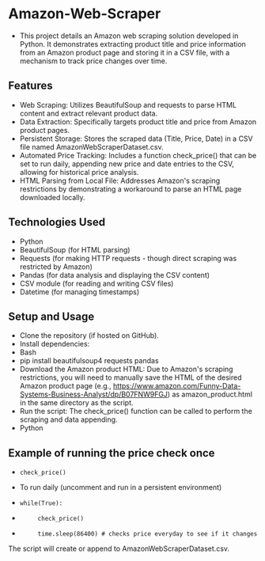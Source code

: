 # Amazon-Web-Scraper

- This project details an Amazon web scraping solution developed in Python. It demonstrates extracting product title and price information
from an Amazon product page and storing it in a CSV file, with a mechanism to track price changes over time.

## Features

- Web Scraping: Utilizes BeautifulSoup and requests to parse HTML content and extract relevant product data.
- Data Extraction: Specifically targets product title and price from Amazon product pages.
- Persistent Storage: Stores the scraped data (Title, Price, Date) in a CSV file named AmazonWebScraperDataset.csv.
- Automated Price Tracking: Includes a function check_price() that can be set to run daily, appending new price and date entries to the CSV, allowing for historical price analysis.
- HTML Parsing from Local File: Addresses Amazon's scraping restrictions by demonstrating a workaround to parse an HTML page downloaded locally.

## Technologies Used

- Python
- BeautifulSoup (for HTML parsing)
- Requests (for making HTTP requests - though direct scraping was restricted by Amazon)
- Pandas (for data analysis and displaying the CSV content)
- CSV module (for reading and writing CSV files)
- Datetime (for managing timestamps)

## Setup and Usage

- Clone the repository (if hosted on GitHub).
- Install dependencies:
- Bash
- pip install beautifulsoup4 requests pandas
- Download the Amazon product HTML: Due to Amazon's scraping restrictions, you will need to manually save the HTML of the desired Amazon product page (e.g., https://www.amazon.com/Funny-Data-Systems-Business-Analyst/dp/B07FNW9FGJ) as amazon_product.html in the same directory as the script.
- Run the script: The check_price() function can be called to perform the scraping and data appending.
- Python

## Example of running the price check once
-     check_price()
- To run daily (uncomment and run in a persistent environment)
-     while(True):
-          check_price() 
-          time.sleep(86400) # checks price everyday to see if it changes
The script will create or append to AmazonWebScraperDataset.csv.
